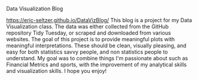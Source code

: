 Data Visualization Blog

<https://eric-seltzer.github.io/DataVizBlog/>
This blog is a project for my Data Visualization class. The data was either collected from the GitHub repository Tidy Tuesday, or scraped and downloaded from various websites. The goal of this project is to provide meaningful plots with meaningful interpretations. These should be clean, visually pleasing, and easy for both statistics savvy people, and non statistics people to understand. My goal was to combine things I'm passionate about such as Financial Metrics and sports, with the improvement of my analytical skills and visualization skills. I hope you enjoy!
